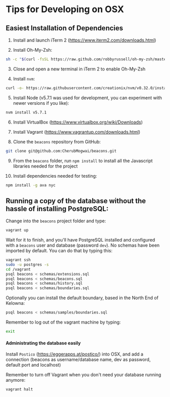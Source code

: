 # Tips for Developing on OSX

## Easiest Installation of Dependencies

1) Install and launch iTerm 2 (https://www.iterm2.com/downloads.html)

2) Install Oh-My-Zsh:

```bash
sh -c "$(curl -fsSL https://raw.github.com/robbyrussell/oh-my-zsh/master/tools/install.sh)"
```

3) Close and open a new terminal in iTerm 2 to enable Oh-My-Zsh

4) Install `nvm`:

```bash
curl -o- https://raw.githubusercontent.com/creationix/nvm/v0.32.0/install.sh | bash
```

5) Install Node (v5.7.1 was used for development, you can experiment with newer versions if you like):

```bash
nvm install v5.7.1
```

6) Install VirtualBox (https://www.virtualbox.org/wiki/Downloads)

7) Install Vagrant (https://www.vagrantup.com/downloads.html)

8) Clone the `beacons` repository from GitHub:

```bash
git clone git@github.com:CherubMogwai/beacons.git
```

9) From the `beacons` folder, run `npm install` to install all the Javascript libraries needed for the project

10) Install dependencies needed for testing:

```bash
npm install -g ava nyc
```


## Running a copy of the database without the hassle of installing PostgreSQL:

Change into the `beacons` project folder and type:

```bash
vagrant up
```

Wait for it to finish, and you'll have PostgreSQL installed and configured with a `beacons`
user and database (password `dev`). No schemas have been imported by default. You can do that by typing this:

```bash
vagrant ssh
sudo -u postgres -s
cd /vagrant
psql beacons < schemas/extensions.sql
psql beacons < schemas/beacons.sql
psql beacons < schemas/history.sql
psql beacons < schemas/boundaries.sql
```

Optionally you can install the default boundary, based in the North End of Kelowna:

```bash
psql beacons < schemas/samples/boundaries.sql
```

Remember to log out of the vagrant machine by typing:

```bash
exit
```

#### Administrating the database easily

Install `Postico` (https://eggerapps.at/postico/) into OSX, and add a
connection (beacons as username/database name, dev as password, default port and localhost)

Remember to turn off Vagrant when you don't need your database running anymore:

```bash
vagrant halt
```